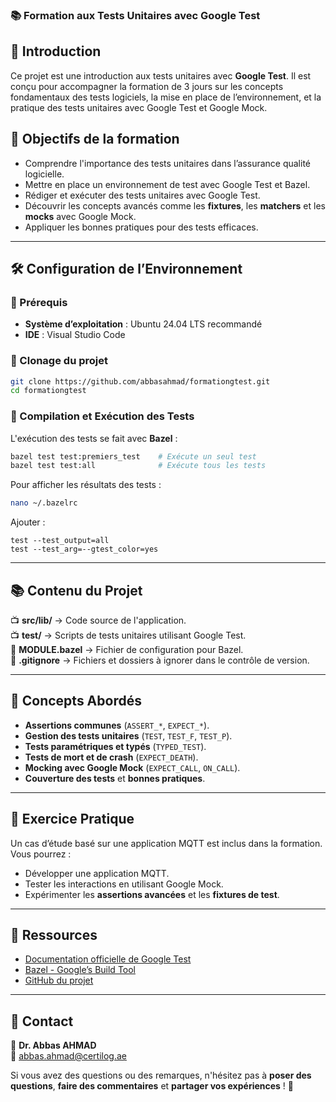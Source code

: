 ### 📚 Formation aux Tests Unitaires avec Google Test

## 📌 Introduction

Ce projet est une introduction aux tests unitaires avec **Google Test**. Il est conçu pour accompagner la formation de 3 jours sur les concepts fondamentaux des tests logiciels, la mise en place de l’environnement, et la pratique des tests unitaires avec Google Test et Google Mock.

## 🎯 Objectifs de la formation

- Comprendre l'importance des tests unitaires dans l’assurance qualité logicielle.
- Mettre en place un environnement de test avec Google Test et Bazel.
- Rédiger et exécuter des tests unitaires avec Google Test.
- Découvrir les concepts avancés comme les **fixtures**, les **matchers** et les **mocks** avec Google Mock.
- Appliquer les bonnes pratiques pour des tests efficaces.

---

## 🛠️ Configuration de l’Environnement

### 📌 Prérequis
- **Système d’exploitation** : Ubuntu 24.04 LTS recommandé
- **IDE** : Visual Studio Code


### 👥 Clonage du projet
```sh
git clone https://github.com/abbasahmad/formationgtest.git
cd formationgtest
```

### 🔨 Compilation et Exécution des Tests
L'exécution des tests se fait avec **Bazel** :
```sh
bazel test test:premiers_test    # Exécute un seul test
bazel test test:all              # Exécute tous les tests
```
Pour afficher les résultats des tests :
```sh
nano ~/.bazelrc
```
Ajouter :
```
test --test_output=all
test --test_arg=--gtest_color=yes
```

---

## 📚 Contenu du Projet

📺 **src/lib/** → Code source de l'application.  
📺 **test/** → Scripts de tests unitaires utilisant Google Test.  
📝 **MODULE.bazel** → Fichier de configuration pour Bazel.  
📝 **.gitignore** → Fichiers et dossiers à ignorer dans le contrôle de version.  

---

## 🧪 Concepts Abordés

- **Assertions communes** (`ASSERT_*`, `EXPECT_*`).
- **Gestion des tests unitaires** (`TEST`, `TEST_F`, `TEST_P`).
- **Tests paramétriques et typés** (`TYPED_TEST`).
- **Tests de mort et de crash** (`EXPECT_DEATH`).
- **Mocking avec Google Mock** (`EXPECT_CALL`, `ON_CALL`).
- **Couverture des tests** et **bonnes pratiques**.

---

## 🎯 Exercice Pratique

Un cas d’étude basé sur une application MQTT est inclus dans la formation. Vous pourrez :
- Développer une application MQTT.
- Tester les interactions en utilisant Google Mock.
- Expérimenter les **assertions avancées** et les **fixtures de test**.

---

## 🔗 Ressources

- [Documentation officielle de Google Test](https://google.github.io/googletest/)
- [Bazel - Google’s Build Tool](https://bazel.build/)
- [GitHub du projet](https://github.com/abbasahmad/formationgtest)

---

## 💜 Contact

📧 **Dr. Abbas AHMAD**  
📩 abbas.ahmad@certilog.ae  

Si vous avez des questions ou des remarques, n'hésitez pas à **poser des questions**, **faire des commentaires** et **partager vos expériences** ! 🚀

